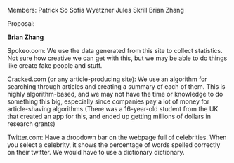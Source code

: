 Members:
Patrick So
Sofia Wyetzner
Jules Skrill
Brian Zhang



Proposal:

<b> Brian Zhang </b>

Spokeo.com: We use the data generated from this site to collect statistics. Not sure how creative we can get with this, but we may be able to do things like create fake people and stuff.

Cracked.com (or any article-producing site): We use an algorithm for searching through articles and creating a summary of each of them. This is highly algorithm-based, and we may not have the time or knowledge to do something this big, especially since companies pay a lot of money for article-shaving algorithms (There was a 16-year-old student from the UK that created an app for this, and ended up getting millions of dollars in research grants)

Twitter.com: Have a dropdown bar on the webpage full of celebrities. When you select a celebrity, it shows the percentage of words spelled correctly on their twitter. We would have to use a dictionary dictionary.